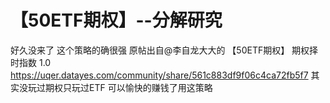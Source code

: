 # 【50ETF期权】--分解研究

好久没来了 这个策略的确很强 原帖出自@李自龙大大的 【50ETF期权】 期权择时指数 1.0 https://uqer.datayes.com/community/share/561c883df9f06c4ca72fb5f7
其实没玩过期权只玩过ETF 可以愉快的赚钱了用这策略